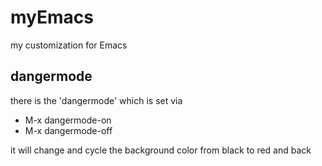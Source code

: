 # myEmacs
my customization for Emacs


## dangermode

there is the 'dangermode' which is set via
- M-x dangermode-on
- M-x dangermode-off

it will change and cycle the background color from black to red and back